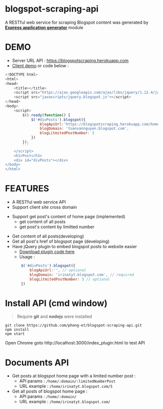 # blogspot-scraping-api
A RESTful web service for scraping Blogspot content was generated by **[Express application generator](https://expressjs.com/en/starter/generator.html)** module
#  DEMO 
  * Server URL API : https://blogspotscraping.herokuapp.com 
  * [Client demo](https://blogspotscraping.herokuapp.com/index_plugin.html) or code below :
```javascript
<!DOCTYPE html>
<html>
<head>
    <title></title>
    <script src="https://ajax.googleapis.com/ajax/libs/jquery/1.12.4/jquery.min.js"></script>
    <script src="javascripts/jquery.blogspot.js"></script>
</head>
<body>    
    <script>
        $().ready(function() {           
            $('#divPosts').blogspot({
                blogApiUrl:'https://blogspotscraping.herokuapp.com/home',
                blogDomain: 'tuanvannguyen.blogspot.com',
                blogLitmitedPostNumber: 3
            })
        });
        ```
    </script>
    <h1>Post</h1>
    <div id="divPosts"></div>
</body>
</html>
```
# FEATURES
* A RESTful web service API
* Support client site cross domain
- Support get post's content of home page (implemented)
  - get content of all posts 
  - get post's content by limitted number
* Get content of all posts(developing)
* Get all post's href of blogspot page (developing)
* Have jQuery plugin to embed blogspot posts to website easier 
    - [Download plugin code here](https://blogspotscraping.herokuapp.com/javascripts/jquery.blogspot.js)
    - Usage : 
    ```javascript
        $('#divPosts').blogspot({
            blogApiUrl:'', // optional
            blogDomain: 'irinatyt.blogspot.com', // required
            blogLitmitedPostNumber: 3 // optional
        })
    ```
# Install API (cmd window)
> Require **git** and **nodejs** were installed
```
git clone https://github.com/phong-et/blogspot-scraping-api.git
npm install 
npm start
```
Open Chrome goto http://localhost:3000/index_plugin.html to test API
# Documents API
  * Get posts at blogspot home page with a limited number post : 
    - API params : `/home/:domain/:limitedNumberPost`
    - URL example : `/home/irinatyt.blogspot.com/5`
  * Get all posts of blogspot home page :
    - API params : `/home/:domain/`
    - URL example : `/home/irinatyt.blogspot.com/`
      
	
